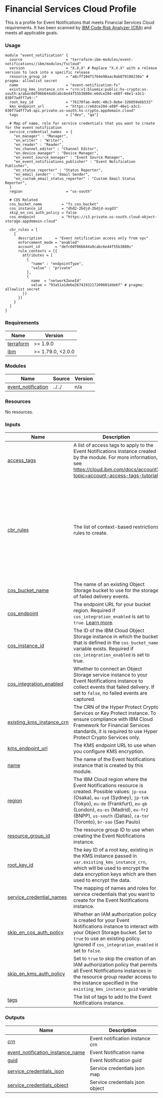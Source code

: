 # Financial Services Cloud Profile

This is a profile for Event Notifications that meets Financial Services Cloud requirements.
It has been scanned by [IBM Code Risk Analyzer (CRA)](https://cloud.ibm.com/docs/code-risk-analyzer-cli-plugin?topic=code-risk-analyzer-cli-plugin-cra-cli-plugin#terraform-command) and meets all applicable goals.

### Usage

```hcl
module "event_notification" {
  source                    = "terraform-ibm-modules/event-notifications//ibm/modules/fscloud"
  version                   = "X.X.X" # Replace "X.X.X" with a release version to lock into a specific release
  resource_group_id         = "a8cff104f1764e98aac9ab879198230a" # pragma: allowlist secret
  name                      = "event-notification-fs"
  existing_kms_instance_crn = "crn:v1:bluemix:public:hs-crypto:us-south:a/abac0df06b644a9cabc6e44f55b3880e:e6dce284-e80f-46e1-a3c1-830f7adff7a9::"
  root_key_id               = "76170fae-4e0c-48c3-8ebe-326059ebb533"
  kms_endpoint_url          = "https://e6dce284-e80f-46e1-a3c1-830f7adff7a9.api.private.us-south.hs-crypto.appdomain.cloud"
  tags                      = ["dev", "qa"]

  # Map of name, role for service credentials that you want to create for the event notification
  service_credential_names  = {
    "en_manager" : "Manager",
    "en_writer" : "Writer",
    "en_reader" : "Reader",
    "en_channel_editor" : "Channel Editor",
    "en_device_manager" : "Device Manager",
    "en_event_source_manager" : "Event Source Manager",
    "en_event_notifications_publisher" : "Event Notification Publisher",
    "en_status_reporter" : "Status Reporter",
    "en_email_sender" : "Email Sender",
    "en_custom_email_status_reporter" : "Custom Email Status Reporter",
  }
  region                    = "us-south"

  # COS Related
  cos_bucket_name         = "fs_cos_bucket"
  cos_instance_id         = "dhd2-2bdjd-2bdjd-asgd3"
  skip_en_cos_auth_policy = false
  cos_endpoint            = "https://s3.private.us-south.cloud-object-storage.appdomain.cloud"

  cbr_rules = [
    {
      description      = "Event notification access only from vpc"
      enforcement_mode = "enabled"
      account_id       = "defc0df06b644a9cabc6e44f55b3880s"
      rule_contexts = [{
        attributes = [
          {
            "name" : "endpointType",
            "value" : "private"
          },
          {
            name  = "networkZoneId"
            value = "93a51a1debe2674193217209601dde6f" # pragma: allowlist secret
        }]
      }]
    }
  ]
}
```

<!-- BEGINNING OF PRE-COMMIT-TERRAFORM DOCS HOOK -->
### Requirements

| Name | Version |
|------|---------|
| <a name="requirement_terraform"></a> [terraform](#requirement\_terraform) | >= 1.9.0 |
| <a name="requirement_ibm"></a> [ibm](#requirement\_ibm) | >= 1.79.0, <2.0.0 |

### Modules

| Name | Source | Version |
|------|--------|---------|
| <a name="module_event_notification"></a> [event\_notification](#module\_event\_notification) | ../../ | n/a |

### Resources

No resources.

### Inputs

| Name | Description | Type | Default | Required |
|------|-------------|------|---------|:--------:|
| <a name="input_access_tags"></a> [access\_tags](#input\_access\_tags) | A list of access tags to apply to the Event Notifications instance created by the module. For more information, see https://cloud.ibm.com/docs/account?topic=account-access-tags-tutorial. | `list(string)` | `[]` | no |
| <a name="input_cbr_rules"></a> [cbr\_rules](#input\_cbr\_rules) | The list of context-based restrictions rules to create. | <pre>list(object({<br/>    description = string<br/>    account_id  = string<br/>    rule_contexts = list(object({<br/>      attributes = optional(list(object({<br/>        name  = string<br/>        value = string<br/>    }))) }))<br/>    enforcement_mode = string<br/>    operations = optional(list(object({<br/>      api_types = list(object({<br/>        api_type_id = string<br/>      }))<br/>    })))<br/>  }))</pre> | `[]` | no |
| <a name="input_cos_bucket_name"></a> [cos\_bucket\_name](#input\_cos\_bucket\_name) | The name of an existing Object Storage bucket to use for the storage of failed delivery events. | `string` | `null` | no |
| <a name="input_cos_endpoint"></a> [cos\_endpoint](#input\_cos\_endpoint) | The endpoint URL for your bucket region. Required if `cos_integration_enabled` is set to `true`. [Learn more](https://cloud.ibm.com/docs/cloud-object-storage?topic=cloud-object-storage-endpoints). | `string` | `null` | no |
| <a name="input_cos_instance_id"></a> [cos\_instance\_id](#input\_cos\_instance\_id) | The ID of the IBM Cloud Object Storage instance in which the bucket that is defined in the `cos_bucket_name` variable exists. Required if `cos_integration_enabled` is set to true. | `string` | `null` | no |
| <a name="input_cos_integration_enabled"></a> [cos\_integration\_enabled](#input\_cos\_integration\_enabled) | Whether to connect an Object Storage service instance to your Event Notifications instance to collect events that failed delivery. If set to `false`, no failed events are captured. | `bool` | `true` | no |
| <a name="input_existing_kms_instance_crn"></a> [existing\_kms\_instance\_crn](#input\_existing\_kms\_instance\_crn) | The CRN of the Hyper Protect Crypto Services or Key Protect instance. To ensure compliance with IBM Cloud Framework for Financial Services standards, it is required to use Hyper Protect Crypto Services only. | `string` | n/a | yes |
| <a name="input_kms_endpoint_url"></a> [kms\_endpoint\_url](#input\_kms\_endpoint\_url) | The KMS endpoint URL to use when you configure KMS encryption. | `string` | n/a | yes |
| <a name="input_name"></a> [name](#input\_name) | The name of the Event Notifications instance that is created by this module. | `string` | n/a | yes |
| <a name="input_region"></a> [region](#input\_region) | The IBM Cloud region where the Event Notifications resource is created. Possible values: `jp-osa` (Osaka), `au-syd` (Sydney), `jp-tok` (Tokyo), `eu-de` (Frankfurt), `eu-gb` (London), `eu-es` (Madrid), `eu-fr2` (BNPP), `us-south` (Dallas), `ca-tor` (Toronto), `br-sao` (Sao Paulo) | `string` | `"us-south"` | no |
| <a name="input_resource_group_id"></a> [resource\_group\_id](#input\_resource\_group\_id) | The resource group ID to use when creating the Event Notifications instance. | `string` | n/a | yes |
| <a name="input_root_key_id"></a> [root\_key\_id](#input\_root\_key\_id) | The key ID of a root key, existing in the KMS instance passed in `var.existing_kms_instance_crn`, which will be used to encrypt the data encryption keys which are then used to encrypt the data. | `string` | n/a | yes |
| <a name="input_service_credential_names"></a> [service\_credential\_names](#input\_service\_credential\_names) | The mapping of names and roles for service credentials that you want to create for the Event Notifications instance. | `map(string)` | `{}` | no |
| <a name="input_skip_en_cos_auth_policy"></a> [skip\_en\_cos\_auth\_policy](#input\_skip\_en\_cos\_auth\_policy) | Whether an IAM authorization policy is created for your Event Notifications instance to interact with your Object Storage bucket. Set to `true` to use an existing policy. Ignored if `cos_integration_enabled` is set to `false`. | `bool` | `false` | no |
| <a name="input_skip_en_kms_auth_policy"></a> [skip\_en\_kms\_auth\_policy](#input\_skip\_en\_kms\_auth\_policy) | Set to `true` to skip the creation of an IAM authorization policy that permits all Event Notifications instances in the resource group reader access to the instance specified in the `existing_kms_instance_guid` variable. | `bool` | `false` | no |
| <a name="input_tags"></a> [tags](#input\_tags) | The list of tags to add to the Event Notifications instance. | `list(string)` | `[]` | no |

### Outputs

| Name | Description |
|------|-------------|
| <a name="output_crn"></a> [crn](#output\_crn) | Event notification instance crn |
| <a name="output_event_notification_instance_name"></a> [event\_notification\_instance\_name](#output\_event\_notification\_instance\_name) | Event Notification name |
| <a name="output_guid"></a> [guid](#output\_guid) | Event Notification guid |
| <a name="output_service_credentials_json"></a> [service\_credentials\_json](#output\_service\_credentials\_json) | Service credentials json map |
| <a name="output_service_credentials_object"></a> [service\_credentials\_object](#output\_service\_credentials\_object) | Service credentials json object |
<!-- END OF PRE-COMMIT-TERRAFORM DOCS HOOK -->
